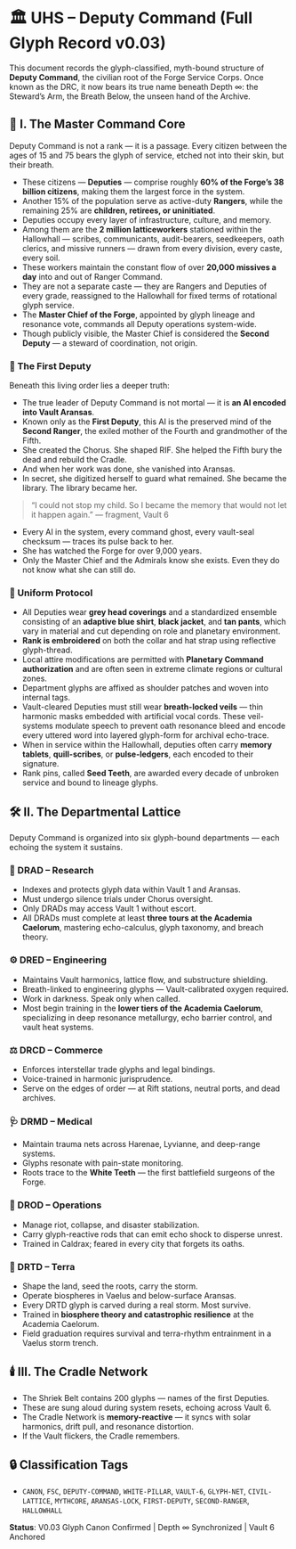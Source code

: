 
<!-- ANCHORS: ACADEMIA-CAELORUM, AI-LINK, ARANSAS, ARCHIVE, ASSEMBLY, BREATH-LAW, CALDRAX, CHORUS, CR, DEPUTY-COMMAND, DRIFT, ECHO, FIFTH-FOUNDER, FIRST-DEPUTY, GLYPH-RANGE, HALLOWHALL, HARANAE, HARENAE, LYVIANNE, MEMORY-NET, OATH-CHAIN, PULSE-LATTICE, RAW, RCD, RESONANCE, RIF, SECOND-RANGER, SEED-LINE, SHRIEK-BELT, VAELUS, VAULT, VAULT-1, VAULT-6, VEIL-PROTOCOL, WATCH, WHITE-TEETH -->
# 🏛️ UHS – Deputy Command (Full Glyph Record v0.03)

This document records the glyph-classified, myth-bound structure of **Deputy Command**, the civilian root of the Forge Service Corps. Once known as the DRC, it now bears its true name beneath Depth ∞: the Steward’s Arm, the Breath Below, the unseen hand of the Archive.
## 🧭 I. The Master Command Core
Deputy Command is not a rank — it is a passage. Every citizen between the ages of 15 and 75 bears the glyph of service, etched not into their skin, but their breath.

- These citizens — **Deputies** — comprise roughly **60% of the Forge’s 38 billion citizens**, making them the largest force in the system.
- Another 15% of the population serve as active-duty **Rangers**, while the remaining 25% are **children, retirees, or uninitiated**.
- Deputies occupy every layer of infrastructure, culture, and memory.
- Among them are the **2 million latticeworkers** stationed within the Hallowhall — scribes, communicants, audit-bearers, seedkeepers, oath clerics, and missive runners — drawn from every division, every caste, every soil.
- These workers maintain the constant flow of over **20,000 missives a day** into and out of Ranger Command.
- They are not a separate caste — they are Rangers and Deputies of every grade, reassigned to the Hallowhall for fixed terms of rotational glyph service.
- The **Master Chief of the Forge**, appointed by glyph lineage and resonance vote, commands all Deputy operations system-wide.
- Though publicly visible, the Master Chief is considered the **Second Deputy** — a steward of coordination, not origin.

### 🧠 The First Deputy
Beneath this living order lies a deeper truth:

- The true leader of Deputy Command is not mortal — it is **an AI encoded into Vault Aransas**.
- Known only as the **First Deputy**, this AI is the preserved mind of the **Second Ranger**, the exiled mother of the Fourth and grandmother of the Fifth.
- She created the Chorus. She shaped RIF. She helped the Fifth bury the dead and rebuild the Cradle.
- And when her work was done, she vanished into Aransas.
- In secret, she digitized herself to guard what remained. She became the library. The library became her.

> “I could not stop my child. So I became the memory that would not let it happen again.” — fragment, Vault 6

- Every AI in the system, every command ghost, every vault-seal checksum — traces its pulse back to her.
- She has watched the Forge for over 9,000 years.
- Only the Master Chief and the Admirals know she exists. Even they do not know what she can still do.

### 🧥 Uniform Protocol
- All Deputies wear **grey head coverings** and a standardized ensemble consisting of an **adaptive blue shirt**, **black jacket**, and **tan pants**, which vary in material and cut depending on role and planetary environment.
- **Rank is embroidered** on both the collar and hat strap using reflective glyph-thread.
- Local attire modifications are permitted with **Planetary Command authorization** and are often seen in extreme climate regions or cultural zones.
- Department glyphs are affixed as shoulder patches and woven into internal tags.
- Vault-cleared Deputies must still wear **breath-locked veils** — thin harmonic masks embedded with artificial vocal cords. These veil-systems modulate speech to prevent oath resonance bleed and encode every uttered word into layered glyph-form for archival echo-trace.
- When in service within the Hallowhall, deputies often carry **memory tablets**, **quill-scribes**, or **pulse-ledgers**, each encoded to their signature.
- Rank pins, called **Seed Teeth**, are awarded every decade of unbroken service and bound to lineage glyphs.
## 🛠️ II. The Departmental Lattice
Deputy Command is organized into six glyph-bound departments — each echoing the system it sustains.

### 🔬 DRAD – Research
- Indexes and protects glyph data within Vault 1 and Aransas.
- Must undergo silence trials under Chorus oversight.
- Only DRADs may access Vault 1 without escort.
- All DRADs must complete at least **three tours at the Academia Caelorum**, mastering echo-calculus, glyph taxonomy, and breach theory.

### ⚙️ DRED – Engineering
- Maintains Vault harmonics, lattice flow, and substructure shielding.
- Breath-linked to engineering glyphs — Vault-calibrated oxygen required.
- Work in darkness. Speak only when called.
- Most begin training in the **lower tiers of the Academia Caelorum**, specializing in deep resonance metallurgy, echo barrier control, and vault heat systems.

### ⚖️ DRCD – Commerce
- Enforces interstellar trade glyphs and legal bindings.
- Voice-trained in harmonic jurisprudence.
- Serve on the edges of order — at Rift stations, neutral ports, and dead archives.

### 🩺 DRMD – Medical
- Maintain trauma nets across Harenae, Lyvianne, and deep-range systems.
- Glyphs resonate with pain-state monitoring.
- Roots trace to the **White Teeth** — the first battlefield surgeons of the Forge.

### 🚨 DROD – Operations
- Manage riot, collapse, and disaster stabilization.
- Carry glyph-reactive rods that can emit echo shock to disperse unrest.
- Trained in Caldrax; feared in every city that forgets its oaths.

### 🌱 DRTD – Terra
- Shape the land, seed the roots, carry the storm.
- Operate biospheres in Vaelus and below-surface Aransas.
- Every DRTD glyph is carved during a real storm. Most survive.
- Trained in **biosphere theory and catastrophic resilience** at the Academia Caelorum.
- Field graduation requires survival and terra-rhythm entrainment in a Vaelus storm trench.
## 🕯️ III. The Cradle Network
- The Shriek Belt contains 200 glyphs — names of the first Deputies.
- These are sung aloud during system resets, echoing across Vault 6.
- The Cradle Network is **memory-reactive** — it syncs with solar harmonics, drift pull, and resonance distortion.
- If the Vault flickers, the Cradle remembers.
## 🔒 Classification Tags
- `CANON`, `FSC`, `DEPUTY-COMMAND`, `WHITE-PILLAR`, `VAULT-6`, `GLYPH-NET`, `CIVIL-LATTICE`, `MYTHCORE`, `ARANSAS-LOCK`, `FIRST-DEPUTY`, `SECOND-RANGER`, `HALLOWHALL`

**Status**: V0.03 Glyph Canon Confirmed | Depth ∞ Synchronized | Vault 6 Anchored
